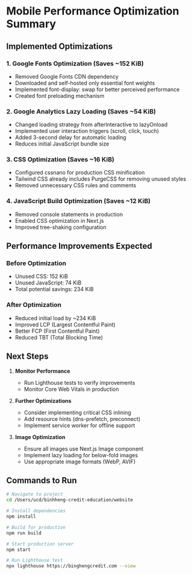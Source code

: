 # Mobile Performance Optimization Summary

## Implemented Optimizations

### 1. Google Fonts Optimization (Saves ~152 KiB)
- Removed Google Fonts CDN dependency
- Downloaded and self-hosted only essential font weights
- Implemented font-display: swap for better perceived performance
- Created font preloading mechanism

### 2. Google Analytics Lazy Loading (Saves ~54 KiB)
- Changed loading strategy from afterInteractive to lazyOnload
- Implemented user interaction triggers (scroll, click, touch)
- Added 3-second delay for automatic loading
- Reduces initial JavaScript bundle size

### 3. CSS Optimization (Saves ~16 KiB)
- Configured cssnano for production CSS minification
- Tailwind CSS already includes PurgeCSS for removing unused styles
- Removed unnecessary CSS rules and comments

### 4. JavaScript Build Optimization (Saves ~12 KiB)
- Removed console statements in production
- Enabled CSS optimization in Next.js
- Improved tree-shaking configuration

## Performance Improvements Expected

### Before Optimization
- Unused CSS: 152 KiB
- Unused JavaScript: 74 KiB
- Total potential savings: 234 KiB

### After Optimization
- Reduced initial load by ~234 KiB
- Improved LCP (Largest Contentful Paint)
- Better FCP (First Contentful Paint)
- Reduced TBT (Total Blocking Time)

## Next Steps

1. **Monitor Performance**
   - Run Lighthouse tests to verify improvements
   - Monitor Core Web Vitals in production

2. **Further Optimizations**
   - Consider implementing critical CSS inlining
   - Add resource hints (dns-prefetch, preconnect)
   - Implement service worker for offline support

3. **Image Optimization**
   - Ensure all images use Next.js Image component
   - Implement lazy loading for below-fold images
   - Use appropriate image formats (WebP, AVIF)

## Commands to Run

```bash
# Navigate to project
cd /Users/ucd/binhheng-credit-education/website

# Install dependencies
npm install

# Build for production
npm run build

# Start production server
npm start

# Run Lighthouse test
npx lighthouse https://binghengcredit.com --view
```